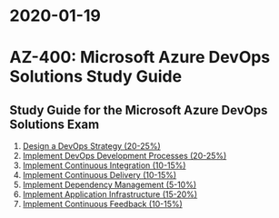 #  2020-01-19
# AZ-400: Microsoft Azure DevOps Solutions Study Guide
## Study Guide for the Microsoft Azure DevOps Solutions Exam

1. [Design a DevOps Strategy (20-25%)](https://github.com/AzureMentor/Azure-AZ-400-Study-Guide/blob/master/1%20-%20Design%20a%20DevOps%20Strategy%20(20-25%25).md)
2. [Implement DevOps Development Processes (20-25%)](https://github.com/AzureMentor/Azure-AZ-400-Study-Guide/blob/master/2%20-%20Implement%20DevOps%20Development%20Processes%20(20-25%25).md)
3. [Implement Continuous Integration (10-15%)](https://github.com/AzureMentor/Azure-AZ-400-Study-Guide/blob/master/3%20-%20Implement%20Continuous%20Integration%20(10-15%25).md)
4. [Implement Continuous Delivery (10-15%)](https://github.com/AzureMentor/Azure-AZ-400-Study-Guide/blob/master/4%20-%20Implement%20Continuous%20Delivery%20(10-15%25).md)
5. [Implement Dependency Management (5-10%)](https://github.com/AzureMentor/Azure-AZ-400-Study-Guide/blob/master/5%20-%20Implement%20Dependency%20Management%20(5-10%25).md)
6. [Implement Application Infrastructure (15-20%)](https://github.com/AzureMentor/Azure-AZ-400-Study-Guide/blob/master/6%20-%20Implement%20Application%20Infrastructure%20(15-20%25).md)
7. [Implement Continuous Feedback (10-15%)](https://github.com/AzureMentor/Azure-AZ-400-Study-Guide/blob/master/7%20-%20Implement%20Continuous%20Feedback%20(10-15%25).md)